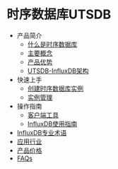 # 时序数据库UTSDB

* 产品简介
    * [什么是时序数据库](/utsdb/product/concepts)
    * [主要概念](/utsdb/product/Terminology)
    * [产品优势](/utsdb/product/superiority)
    * [UTSDB-InfluxDB架构](/utsdb/product/architecture)
* 快速上手
    * [创建时序数据库实例](/utsdb/quick/create)
    * [实例管理](/utsdb/quick/instance)
* 操作指南
    * [客户端工具](/utsdb/guide/login)
    * [InfluxDB使用指南](/utsdb/guide/use)
* [InfluxDB专业术语](/utsdb/influxdb)
* [应用行业](/utsdb/application)
* [产品价格](/utsdb/price)
* [FAQs](/utsdb/faqs)



